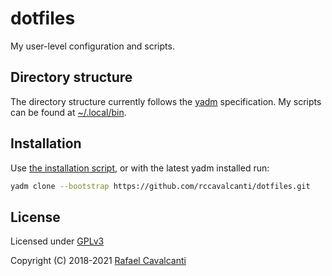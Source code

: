 # dotfiles

My user-level configuration and scripts.

## Directory structure

The directory structure currently follows the [yadm](https://yadm.io/)
specification. My scripts can be found at
[~/.local/bin](https://github.com/rccavalcanti/dotfiles/tree/master/.local/bin).

## Installation

Use [the installation script](../.config/yadm/install), or with the latest yadm installed run:

```sh
yadm clone --bootstrap https://github.com/rccavalcanti/dotfiles.git
```

## License

Licensed under [GPLv3](LICENSE)

Copyright (C) 2018-2021 [Rafael Cavalcanti](https://rafaelc.org/)

